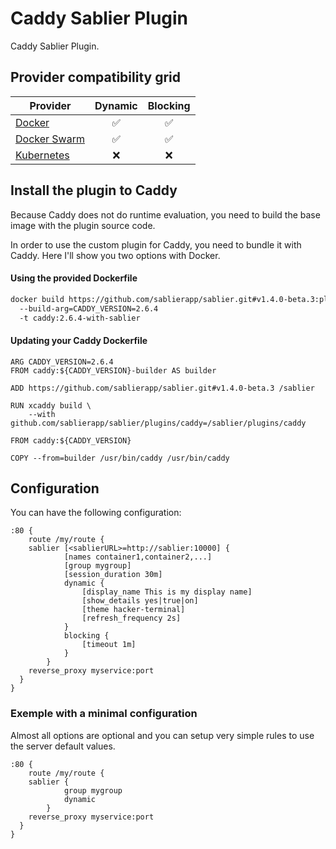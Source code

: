 # Caddy Sablier Plugin

Caddy Sablier Plugin.

## Provider compatibility grid

| Provider                                | Dynamic | Blocking |
| --------------------------------------- | :-----: | :------: |
| [Docker](../providers/docker)             |    ✅    |    ✅     |
| [Docker Swarm](../providers/docker_swarm) |    ✅    |    ✅     |
| [Kubernetes](../providers/kubernetes)     |    ❌    |    ❌     |

## Install the plugin to Caddy

Because Caddy does not do runtime evaluation, you need to build the base image with the plugin source code.

In order to use the custom plugin for Caddy, you need to bundle it with Caddy.
Here I'll show you two options with Docker.

<!-- tabs:start -->

#### **Using the provided Dockerfile**

```bash
docker build https://github.com/sablierapp/sablier.git#v1.4.0-beta.3:plugins/caddy 
  --build-arg=CADDY_VERSION=2.6.4
  -t caddy:2.6.4-with-sablier
```

#### **Updating your Caddy Dockerfile**

```docker
ARG CADDY_VERSION=2.6.4
FROM caddy:${CADDY_VERSION}-builder AS builder

ADD https://github.com/sablierapp/sablier.git#v1.4.0-beta.3 /sablier

RUN xcaddy build \
    --with github.com/sablierapp/sablier/plugins/caddy=/sablier/plugins/caddy

FROM caddy:${CADDY_VERSION}

COPY --from=builder /usr/bin/caddy /usr/bin/caddy
```

<!-- tabs:end -->

## Configuration

You can have the following configuration:

```Caddyfile
:80 {
	route /my/route {
    sablier [<sablierURL>=http://sablier:10000] {
			[names container1,container2,...]
			[group mygroup]
			[session_duration 30m]
			dynamic {
				[display_name This is my display name]
				[show_details yes|true|on]
				[theme hacker-terminal]
				[refresh_frequency 2s]
			}
			blocking {
				[timeout 1m]
			}
		}
    reverse_proxy myservice:port
  }
}
```

### Exemple with a minimal configuration

Almost all options are optional and you can setup very simple rules to use the server default values.

```Caddyfile
:80 {
	route /my/route {
    sablier {
			group mygroup
			dynamic
		}
    reverse_proxy myservice:port
  }
}
```
